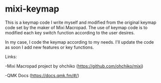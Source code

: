 # mixi-keymap

This is a keymap code I write myself and modified from the original keymap code set by the maker of Mixi Macropad. The use of keymap code is to modified each key switch function according to the user desires.

In my case, I code the keymap according to my needs. I'll update the code as soon I add new features or key functions.


Links:

-Mixi Macropad project by ohchiko 
(https://github.com/ohchiko/mixi)

-QMK Docs 
(https://docs.qmk.fm/#/)
